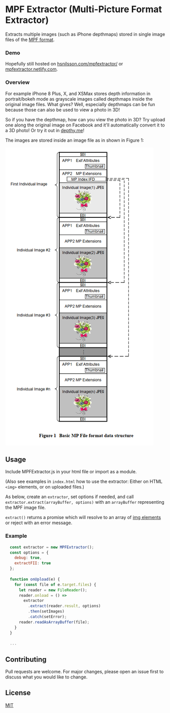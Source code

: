 # MPF Extractor (Multi-Picture Format Extractor)

Extracts multiple images (such as iPhone depthmaps) stored in single image files of the [MPF format](assets/DC-007_E.pdf).

### Demo

Hopefully still hosted on [hsnilsson.com/mpfextractor/](https://hsnilsson.com/mpfextractor/) or [mpfextractor.netlify.com](https://mpfextractor.netlify.com).

### Overview

For example iPhone 8 Plus, X, and XSMax stores depth information in portrait/bokeh mode as grayscale images called depthmaps inside the original image files. What gives? Well, especially depthmaps can be fun because those can also be used to view a photo in 3D!

So if you have the depthmap, how can you view the photo in 3D? Try upload one along the original image on Facebook and it'll automatically convert it to a 3D photo! Or try it out in [depthy.me](http://depthy.me)!

The images are stored inside an image file as in shown in Figure 1:

<img src="assets/Individual images overview.png">

## Usage

Include MPFExtractor.js in your html file or import as a module.

(Also see examples in `index.html` how to use the extractor: Either on HTML `<img>` elements, or on uploaded files.)

As below, create an `extractor`, set options if needed, and call `extractor.extract(arrayBuffer, options)` with an `arrayBuffer` representing the MPF image file.

`extract()` returns a promise which will resolve to an array of [img elements](https://developer.mozilla.org/en-US/docs/Web/HTML/Element/img) or reject with an error message.

### Example

```javascript
  const extractor = new MPFExtractor();
  const options = {
    debug: true,
    extractFII: true
  };

  function onUpload(e) {
    for (const file of e.target.files) {
      let reader = new FileReader();
      reader.onload = () =>
        extractor
          .extract(reader.result, options)
          .then(setImages)
          .catch(setError);
      reader.readAsArrayBuffer(file);
    }
  }

  ...
```

## Contributing

Pull requests are welcome. For major changes, please open an issue first to discuss what you would like to change.

## License

[MIT](https://opensource.org/licenses/MIT)
